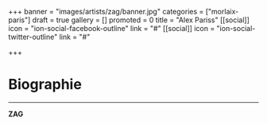 +++
banner = "images/artists/zag/banner.jpg"
categories = ["morlaix-paris"]
draft = true
gallery = []
promoted = 0
title = "Alex Pariss"
[[social]]
icon = "ion-social-facebook-outline"
link = "#"
[[social]]
icon = "ion-social-twitter-outline"
link = "#"

+++
# Biographie
---

**ZAG**